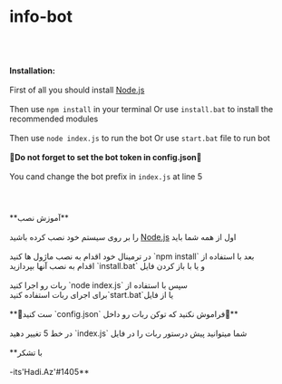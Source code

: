# info-bot
<br><br>
<br>
**Installation:**
<br><br>
First of all you should install <a href="https://nodejs.org/en/">Node.js</a>
<br><br>
Then use `npm install` in your terminal Or use `install.bat` to install the recommended modules
<br><br>
Then use `node index.js` to run the bot Or use `start.bat` file to run bot
<br><br>
**🔴Do not forget to set the bot token in config.json🔴**
<br><br>
You cand change the bot prefix in `index.js` at line 5
#
<br>
**آموزش نصب**
<br><br>
را بر روی سیستم خود نصب کرده باشید <a href="https://nodejs.org/en/">Node.js</a> اول از همه شما باید 
<br><br>
در ترمینال خود اقدام به نصب ماژول ها کنید `npm install` بعد با استفاده از 
<br>
اقدام به نصب آنها بپردازید `install.bat` و یا با باز کردن فایل
<br><br>
ربات رو اجرا کنید `node index.js` سپس با استفاده از
<br>
برای اجرای ربات استفاده کنید`start.bat`یا از فایل  
<br><br>
**🔴ست کنید `config.json` فراموش نکنید که توکن ربات رو داخل🔴**
<br><br>
در خط 5 تغییر دهید `index.js` شما میتوانید پیش درستور ربات را در فایل
<br><br>
**با تشکر
<br><br>
-its'Hadi.Az'#1405**
